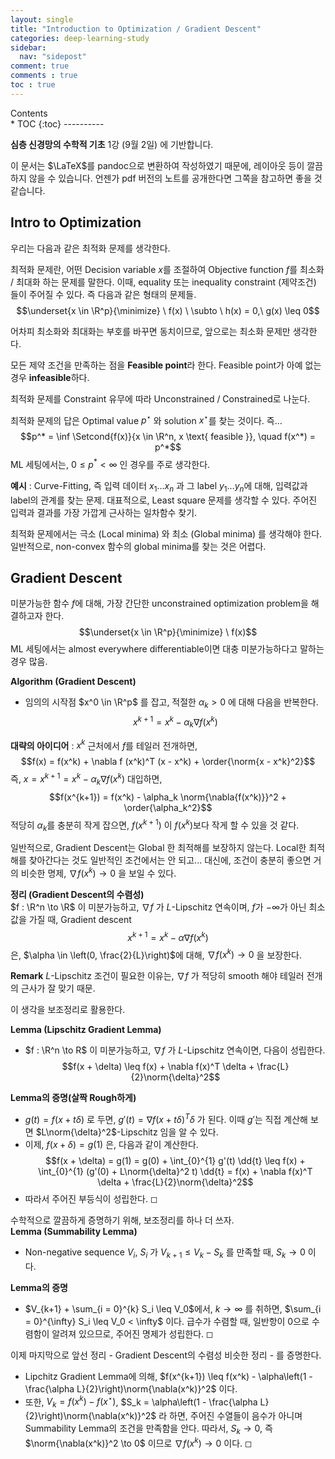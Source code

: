 ```yaml
---
layout: single
title: "Introduction to Optimization / Gradient Descent"
categories: deep-learning-study
sidebar:
  nav: "sidepost"
comment: true
comments : true
toc : true
---
```

<div id="toc">
Contents
</div>
* TOC
{:toc}
----------

**심층 신경망의 수학적 기초** 1강 (9월 2일) 에 기반합니다. 

이 문서는 $\LaTeX$를 pandoc으로 변환하여 작성하였기 때문에, 레이아웃 등이 깔끔하지 않을 수 있습니다. 언젠가 pdf 버전의 노트를 공개한다면 그쪽을 참고하면 좋을 것 같습니다.  

## Intro to Optimization

우리는 다음과 같은 최적화 문제를 생각한다.

최적화 문제란, 어떤 Decision variable $x$를 조절하여 Objective function
$f$를 최소화 / 최대화 하는 문제를 말한다. 이때, equality 또는 inequality
constraint (제약조건) 들이 주어질 수 있다. 즉 다음과 같은 형태의 문제들.
$$\underset{x \in \R^p}{\minimize} \ f(x)  \ \subto \  h(x) = 0,\ g(x) \leq 0$$

어차피 최소화와 최대화는 부호를 바꾸면 동치이므로, 앞으로는 최소화
문제만 생각한다.

모든 제약 조건을 만족하는 점을 **Feasible point**라 한다. Feasible
point가 아예 없는 경우 **infeasible**하다.

최적화 문제를 Constraint 유무에 따라 Unconstrained / Constrained로
나눈다.

최적화 문제의 답은 Optimal value $p^\star$ 와 solution $x^\star$를 찾는 것이다.
즉...
$$p^* = \inf \Setcond{f(x)}{x \in \R^n, x \text{ feasible }}, \quad f(x^*) = p^*$$
ML 세팅에서는, $0 \leq p^* < \infty$ 인 경우를 주로 생각한다.

**예시** : Curve-Fitting, 즉 입력 데이터 $x_1 \dots x_n$ 과 그 label
$y_1 \dots y_n$에 대해, 입력값과 label의 관계를 찾는 문제. 대표적으로, Least square 문제를 생각할 수 있다. 주어진 입력과 결과를
가장 가깝게 근사하는 일차함수 찾기.

최적화 문제에서는 극소 (Local minima) 와 최소 (Global minima) 를
생각해야 한다. 일반적으로, non-convex 함수의 global minima를 찾는 것은
어렵다.

## Gradient Descent

미분가능한 함수 $f$에 대해, 가장 간단한 unconstrained optimization
problem을 해결하고자 한다. $$\underset{x \in \R^p}{\minimize} \ f(x)$$
ML 세팅에서는 almost everywhere differentiable이면 대충 미분가능하다고
말하는 경우 많음.

**Algorithm (Gradient Descent)**   
- 임의의 시작점 $x^0 \in \R^p$ 를 잡고, 적절한 $\alpha_k > 0$ 에 대해
다음을 반복한다. $$x^{k+1} = x^k - \alpha_k \nabla{f(x^k)}$$


**대략의 아이디어** :
$x^k$ 근처에서 $f$를 테일러 전개하면,
$$f(x) = f(x^k) + \nabla f (x^k)^T (x - x^k) + \order{\norm{x - x^k}^2}$$
즉, $x = x^{k+1} = x^k - \alpha_k \nabla{f(x^k)}$ 대입하면,
$$f(x^{k+1}) = f(x^k) - \alpha_k \norm{\nabla{f(x^k)}}^2 + \order{\alpha_k^2}$$
적당히 $\alpha_k$를 충분히 작게 잡으면, $f(x^{k+1})$ 이 $f(x^k)$보다
작게 할 수 있을 것 같다.


일반적으로, Gradient Descent는 Global 한 최적해를 보장하지 않는다.
Local한 최적해를 찾아간다는 것도 일반적인 조건에서는 안 되고... 대신에,
조건이 충분히 좋으면 거의 비슷한 명제, $\nabla f(x^k) \to 0$ 을 보일 수
있다.

**정리 (Gradient Descent의 수렴성)**  
$f : \R^n \to \R$ 이 미분가능하고, $\nabla f$ 가 $L$-Lipschitz 연속이며,
$f$가 $-\infty$가 아닌 최소값을 가질 때, Gradient descent
$$x^{k+1} = x^k - \alpha \nabla{f(x^k)}$$ 은,
$\alpha \in \left(0, \frac{2}{L}\right)$에 대해, $\nabla f(x^k) \to 0$
을 보장한다.

**Remark**
$L$-Lipschitz 조건이 필요한 이유는, $\nabla f$ 가 적당히 smooth 해야
테일러 전개의 근사가 잘 맞기 때문.

이 생각을 보조정리로 활용한다.


**Lemma (Lipschitz Gradient Lemma)**
- $f : \R^n \to R$ 이 미분가능하고, $\nabla f$ 가 $L$-Lipschitz 연속이면, 다음이 성립한다.
$$f(x + \delta) \leq f(x) + \nabla f(x)^T \delta + \frac{L}{2}\norm{\delta}^2$$


**Lemma의 증명(살짝 Rough하게)**
- $g(t) = f(x + t\delta)$ 로 두면, $g'(t) = \nabla f(x + t\delta)^T \delta$ 가 된다. 이때 $g'$는 직접
계산해 보면 $L\norm{\delta}^2$-Lipschitz 임을 알 수 있다. 
- 이제, $f(x + \delta) = g(1)$ 은, 다음과 같이 계산한다.
$$f(x + \delta) = g(1) = g(0) + \int_{0}^{1} g'(t) \dd{t} \leq f(x) + \int_{0}^{1} (g'(0) + L\norm{\delta}^2 t) \dd{t} = f(x) + \nabla f(x)^T \delta + \frac{L}{2}\norm{\delta}^2$$
- 따라서 주어진 부등식이 성립한다. ◻


수학적으로 깔끔하게 증명하기 위해, 보조정리를 하나 더 쓰자.  
**Lemma (Summability Lemma)**
- Non-negative sequence $V_i$, $S_i$ 가 $V_{k+1} \leq V_k - S_k$ 를 만족할 때, $S_k \to 0$ 이다.

**Lemma의 증명**
- $V_{k+1} + \sum_{i = 0}^{k} S_i \leq V_0$에서, $k \to \infty$ 를 취하면, $\sum_{i = 0}^{\infty} S_i \leq V_0 < \infty$ 이다. 급수가 수렴할 때, 일반항이 0으로 수렴함이 알려져 있으므로, 주어진 명제가 성립한다. ◻


이제 마지막으로 앞선 정리 - Gradient Descent의 수렴성 비슷한 정리 - 를 증명한다.
- Lipchitz Gradient Lemma에 의해, $f(x^{k+1}) \leq f(x^k) - \alpha\left(1 - \frac{\alpha L}{2}\right)\norm{\nabla(x^k)}^2$ 이다.
- 또한, $V_k = f(x^k) - f(x^\star)$, $S_k = \alpha\left(1 - \frac{\alpha L}{2}\right)\norm{\nabla(x^k)}^2$ 라 하면, 주어진 수열들이 음수가 아니며 Summability Lemma의 조건을 만족함을 안다. 따라서, $S_k \to 0$, 즉 $\norm{\nabla(x^k)}^2 \to 0$ 이므로 $\nabla f(x^k) \to 0$ 이다. ◻
